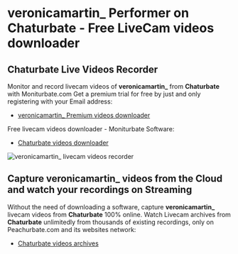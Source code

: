 # veronicamartin_ Performer on Chaturbate - Free LiveCam videos downloader

## Chaturbate Live Videos Recorder

Monitor and record livecam videos of **veronicamartin_** from **Chaturbate** with Moniturbate.com
Get a premium trial for free by just and only registering with your Email address:
* [veronicamartin_ Premium videos downloader](https://moniturbate.com/request-demo-licence-key.html)

Free livecam videos downloader - Moniturbate Software:
* [Chaturbate videos downloader](https://moniturbate.com/moniturbate-download-software.html)

![veronicamartin_ livecam videos recorder](https://peachurnet.com/templates/moniturbate-software.png)


## Capture veronicamartin_ videos from the Cloud and watch your recordings on Streaming

Without the need of downloading a software, capture **veronicamartin_** livecam videos from **Chaturbate** 100% online.
Watch Livecam archives from **Chaturbate** unlimitedly from thousands of existing recordings, only on Peachurbate.com and its websites network:
* [Chaturbate videos archives](https://peachurnet.com/)